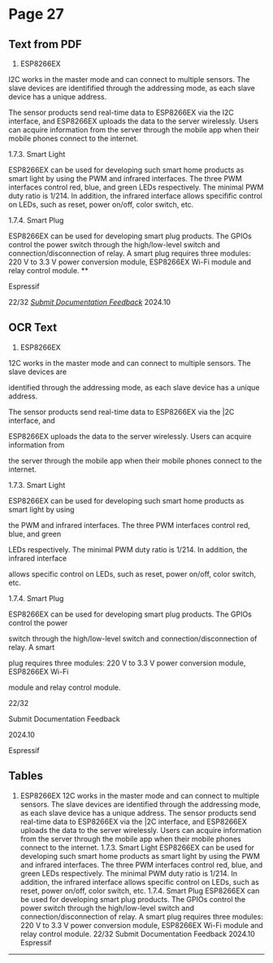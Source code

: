 # Page 27

## Text from PDF

1. ESP8266EX

I2C works in the master mode and can connect to multiple sensors. The slave devices are
identifified through the addressing mode, as each slave device has a unique address.

The sensor products send real-time data to ESP8266EX via the I2C interface, and
ESP8266EX uploads the data to the server wirelessly. Users can acquire information from
the server through the mobile app when their mobile phones connect to the internet.

1.7.3. Smart Light

ESP8266EX can be used for developing such smart home products as smart light by using
the PWM and infrared interfaces. The three PWM interfaces control red, blue, and green
LEDs respectively. The minimal PWM duty ratio is 1/214. In addition, the infrared interface
allows specifific control on LEDs, such as reset, power on/off, color switch, etc.

1.7.4. Smart Plug

ESP8266EX can be used for developing smart plug products. The GPIOs control the power
switch through the high/low-level switch and connection/disconnection of relay. A smart
plug requires three modules: 220 V to 3.3 V power conversion module, ESP8266EX Wi-Fi
module and relay control module. **


Espressif


22/32
*[Submit Documentation Feedback](https://www.espressif.com/en/company/documents/documentation_feedback?docId=2667&sections=&version=2.8)* 2024.10



## OCR Text

1. ESP8266EX

12C works in the master mode and can connect to multiple sensors. The slave devices are

identified through the addressing mode, as each slave device has a unique address.

The sensor products send real-time data to ESP8266EX via the |2C interface, and

ESP8266EX uploads the data to the server wirelessly. Users can acquire information from

the server through the mobile app when their mobile phones connect to the internet.

1.7.3. Smart Light

ESP8266EX can be used for developing such smart home products as smart light by using

the PWM and infrared interfaces. The three PWM interfaces control red, blue, and green

LEDs respectively. The minimal PWM duty ratio is 1/214. In addition, the infrared interface

allows specific control on LEDs, such as reset, power on/off, color switch, etc.

1.7.4. Smart Plug

ESP8266EX can be used for developing smart plug products. The GPIOs control the power

switch through the high/low-level switch and connection/disconnection of relay. A smart

plug requires three modules: 220 V to 3.3 V power conversion module, ESP8266EX Wi-Fi

module and relay control module.

22/32

Submit Documentation Feedback

2024.10

Espressif

## Tables

1. ESP8266EX
12C works in the master mode and can connect to multiple sensors. The slave devices are
identified through the addressing mode, as each slave device has a unique address.
The sensor products send real-time data to ESP8266EX via the |2C interface, and
ESP8266EX uploads the data to the server wirelessly. Users can acquire information from
the server through the mobile app when their mobile phones connect to the internet.
1.7.3. Smart Light
ESP8266EX can be used for developing such smart home products as smart light by using
the PWM and infrared interfaces. The three PWM interfaces control red, blue, and green
LEDs respectively. The minimal PWM duty ratio is 1/214. In addition, the infrared interface
allows specific control on LEDs, such as reset, power on/off, color switch, etc.
1.7.4. Smart Plug
ESP8266EX can be used for developing smart plug products. The GPIOs control the power
switch through the high/low-level switch and connection/disconnection of relay. A smart
plug requires three modules: 220 V to 3.3 V power conversion module, ESP8266EX Wi-Fi
module and relay control module.
22/32
Submit Documentation Feedback 2024.10 Espressif


---


